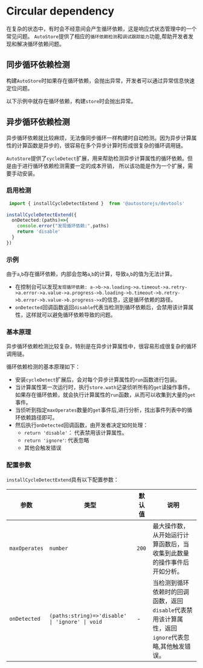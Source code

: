 # Circular dependency

在复杂的状态中，有时会不经意间会产生循环依赖，这是响应式状态管理中的一个常见问题。
`AutoStore`提供了相应的`循环依赖检测`和`调试跟踪能力`功能,帮助开发者发现和解决循环依赖问题。

## 同步循环依赖检测

构建`AutoStore`时如果存在循环依赖，会抛出异常，开发者可以通过异常信息快速定位问题。

以下示例中就存在循环依赖，构建`store`时会抛出异常。

<demo react="debug/syncCycleDetect.tsx" /> 

## 异步循环依赖检测

异步循环依赖就比较麻烦，无法像同步循环一样构建时自动检测。因为异步计算属性的计算函数是异步的，很容易在多个异步计算时形成很复杂的循环调用链。

`AutoStore`提供了`cycleDetect`扩展，用来帮助检测异步计算属性的循环依赖。但是由于进行循环依赖检测需要一定的成本开销，
所以该功能是作为一个扩展，需要手动安装。
 
### 启用检测

```ts
 import { installCycleDetectExtend }  from '@autostorejs/devtools'
 
installCycleDetectExtend({
  onDetected:(paths)=>{
    console.error("发现循环依赖:",paths)
    return 'disable'
  }  
})

```

### 示例

由于`a`,`b`存在循环依赖，内部会忽略`a`,`b`的计算，导致`a`,`b`的值为无法计算。

<demo react="debug/cycleDetect.tsx" />

- 在控制台可以发现`发现循环依赖: a->b->a.loading->a.timeout->a.retry->a.error->a.value->a.progress->b.loading->b.timeout->b.retry->b.error->b.value->b.progress->x`的信息，这是循环依赖的路径。
- `onDetected`回调函数返回`disable`代表当检测到循环依赖后，会禁用该计算属性，这样就可以避免循环依赖导致的问题。

### 基本原理

异步循环依赖检测比较复杂，特别是在异步计算属性中，很容易形成很复杂的循环调用链。

循环依赖检测的基本原理如下：

- 安装`cycleDetect`扩展后，会对每个异步计算属性的`run`函数进行包装。
- 当计算属性第一次运行时，执行`store.wath`记录侦听所有的`get`读操作事件。如果存在循环依赖，就会执行计算属性的`run`函数，从而可以收集到大量的`get`事件。
- 当侦听到指定`maxOperates`数量的`get`事件后,进行分析，找出事件列表中的循环依赖路径即可。
- 然后执行`onDetected`回调函数，由开发者决定如何处理：
  - `return 'disable'`： 代表禁用该计算属性。
  - `return 'ignore'`:  代表忽略
  - 其他会触发错误

### 配置参数

`installCycleDetectExtend`具有以下配置参数：

| 参数        | 类型     | 默认值 | 说明                                                        |
| ----------- | -------- | ------ | ----------------------------------------------------------- |
| `maxOperates` | `number`   | `200`    | 最大操作数，从开始运行计算函数后，当收集到此数量的操作事件后开如分析。|
| `onDetected`  | `(paths:string)=>'disable' \| 'ignore' \| void` | -      | 当检测到循环依赖时的回调函数，返回`disable`代表禁用该计算属性，返回`ignore`代表忽略,其他触发错误。|
